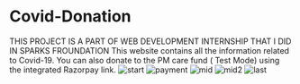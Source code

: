 # Covid-Donation
THIS PROJECT IS A PART OF WEB DEVELOPMENT INTERNSHIP THAT I DID IN SPARKS FROUNDATION
This website contains all the information related to Covid-19. You can also donate to the PM care fund ( Test Mode) using the integrated Razorpay link.
![start](https://user-images.githubusercontent.com/58468853/124512840-fb22fe80-ddf6-11eb-8fa3-b512972baaa8.PNG)
![payment](https://user-images.githubusercontent.com/58468853/124512843-fcecc200-ddf6-11eb-897e-a3a2d40709cb.PNG)
![mid](https://user-images.githubusercontent.com/58468853/124512848-ff4f1c00-ddf6-11eb-9a51-e0e61b81d8fd.PNG)
![mid2](https://user-images.githubusercontent.com/58468853/124512851-0118df80-ddf7-11eb-8438-5d4b2ed863e6.PNG)
![last](https://user-images.githubusercontent.com/58468853/124512855-04ac6680-ddf7-11eb-9885-513d5cac411d.PNG)
